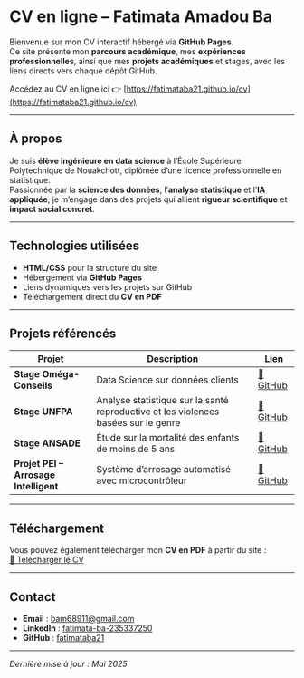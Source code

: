 #  CV en ligne – Fatimata Amadou Ba

Bienvenue sur mon CV interactif hébergé via **GitHub Pages**.  
Ce site présente mon **parcours académique**, mes **expériences professionnelles**, ainsi que mes **projets académiques** et stages, avec les liens directs vers chaque dépôt GitHub.

 Accédez au CV en ligne ici 👉 [https://fatimataba21.github.io/cv](https://fatimataba21.github.io/cv)

---

##  À propos

Je suis **élève ingénieure en data science** à l’École Supérieure Polytechnique de Nouakchott, diplômée d’une licence professionnelle en statistique.  
Passionnée par la **science des données**, l’**analyse statistique** et l’**IA appliquée**, je m’engage dans des projets qui allient **rigueur scientifique** et **impact social concret**.

---

##  Technologies utilisées

- **HTML/CSS** pour la structure du site
- Hébergement via **GitHub Pages**
- Liens dynamiques vers les projets sur GitHub
- Téléchargement direct du **CV en PDF**

---

##  Projets référencés

| Projet | Description | Lien |
|--------|-------------|------|
| **Stage Oméga-Conseils** | Data Science sur données clients | [🔗 GitHub](https://github.com/fatimataba21/stage-omega-data-science) |
| **Stage UNFPA** | Analyse statistique sur la santé reproductive et les violences basées sur le genre | [🔗 GitHub](https://github.com/fatimataba21/stage-unfpa-analyse-statistique) |
| **Stage ANSADE** | Étude sur la mortalité des enfants de moins de 5 ans | [🔗 GitHub](https://github.com/fatimataba21/stage-ansade-analyse-mortalite) |
| **Projet PEI – Arrosage Intelligent** | Système d’arrosage automatisé avec microcontrôleur | [🔗 GitHub](https://github.com/fatimataba21/projet-pei-arrosage-intelligent) |

---

## Téléchargement

Vous pouvez également télécharger mon **CV en PDF** à partir du site :  
[📄 Télécharger le CV](https://fatimataba21.github.io/cv/CV_fr.pdf)

---

##  Contact

- **Email** : bam68911@gmail.com  
- **LinkedIn** : [fatimata-ba-235337250](https://linkedin.com/in/fatimata-ba-235337250)  
- **GitHub** : [fatimataba21](https://github.com/fatimataba21)

---

*Dernière mise à jour : Mai 2025*
